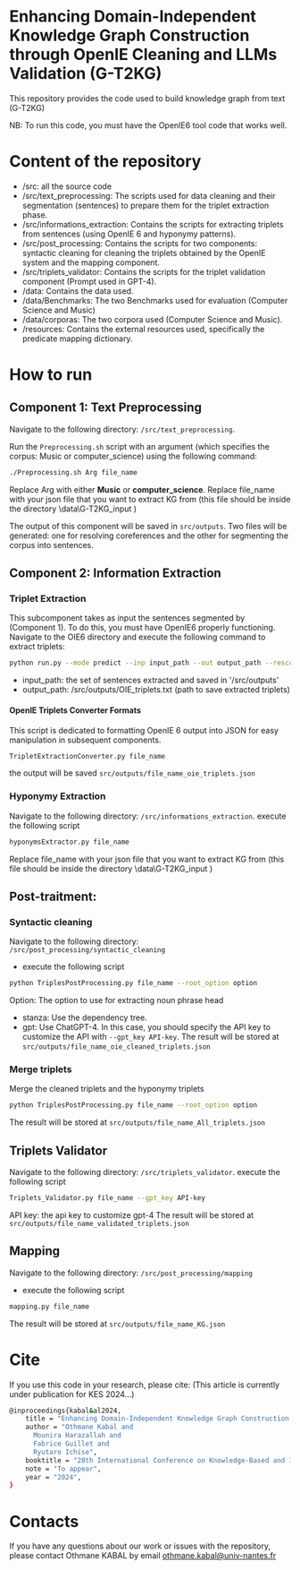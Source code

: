 # Enhancing Domain-Independent Knowledge Graph Construction through OpenIE Cleaning and LLMs Validation (G-T2KG)
This repository provides the code used to build knowledge graph 
from text (G-T2KG)

NB: To run this code, you must have the OpenIE6 tool code that works well.

# Content of the repository
* /src:  all the source code
* /src/text_preprocessing: The scripts used for data cleaning and their segmentation (sentences) to prepare them for the triplet extraction phase.
* /src/informations_extraction: Contains the scripts for extracting triplets from sentences (using OpenIE 6 and hyponymy patterns).
* /src/post_processing: Contains the scripts for two components: syntactic cleaning for cleaning the triplets obtained by the OpenIE system and the mapping component.
* /src/triplets_validator: Contains the scripts for the triplet validation component (Prompt used in GPT-4).
* /data: Contains the data used.
* /data/Benchmarks: The two Benchmarks used for evaluation (Computer Science and Music)
* /data/corporas: The two corpora used  (Computer Science and Music).
* /resources: Contains the external resources used, specifically the predicate mapping dictionary.
# How to run
## Component 1: Text Preprocessing

Navigate to the following directory: `/src/text_preprocessing`.

Run the `Preprocessing.sh` script with an argument (which specifies the corpus: Music or computer_science) using the following command:

```bash
./Preprocessing.sh Arg file_name
```
 
Replace Arg with either **Music** or **computer_science**.
Replace file_name with your json file that you want to extract KG from (this file should be inside the directory \data\G-T2KG_input )

The output of this component will be saved in `src/outputs`. 
Two files will be generated: one for resolving coreferences and the other for segmenting the corpus into sentences.
## Component 2: Information Extraction
### Triplet Extraction
This subcomponent takes as input the sentences segmented by (Component 1). To do this, you must have OpenIE6 properly functioning. Navigate to the OIE6 directory and execute the following command to extract triplets:

```bash
python run.py --mode predict --inp input_path --out output_path --rescoring --task oie --gpus 0 --oie_model models/oie_model/epoch=14_eval_acc=0.551_v0.ckpt --conj_model models/conj_model/epoch=28_eval_acc=0.854.ckpt --rescore_model models/rescore_model --num_extractions 5
```
* input_path: the set of sentences extracted and saved in  '/src/outputs'
* output_path: /src/outputs/OIE_triplets.txt (path to save extracted triplets)
#### OpenIE Triplets Converter Formats
This script is dedicated to formatting OpenIE 6 output into JSON for easy manipulation in subsequent components.
```bash
TripletExtractionConverter.py file_name
```
the output will be saved `src/outputs/file_name_oie_triplets.json`
### Hyponymy Extraction
Navigate to the following directory: `/src/informations_extraction`.
execute the following script
```bash
hyponymsExtractor.py file_name
```
Replace file_name with your json file that you want to extract KG from (this file should be inside the directory \data\G-T2KG_input )
## Post-traitment:

### Syntactic cleaning
Navigate to the following directory: `/src/post_processing/syntactic_cleaning`
* execute the following script
```bash
python TriplesPostProcessing.py file_name --root_option option
```
Option: The option to use for extracting noun phrase head
- stanza: Use the dependency tree.
- gpt: Use ChatGPT-4. In this case, you should specify the API key to customize the API with `--gpt_key API-key`.
The result will be stored at `src/outputs/file_name_oie_cleaned_triplets.json`
### Merge triplets 

Merge the cleaned triplets and the hyponymy triplets
```bash
python TriplesPostProcessing.py file_name --root_option option
```
The result will be stored at `src/outputs/file_name_All_triplets.json`

## Triplets Validator
Navigate to the following directory: `/src/triplets_validator`.
execute the following script 
```bash
Triplets_Validator.py file_name --gpt_key API-key
```
API key: the api key to customize gpt-4
The result will be stored at `src/outputs/file_name_validated_triplets.json`
## Mapping
Navigate to the following directory: `/src/post_processing/mapping`
* execute the following script
```bash
mapping.py file_name
```
The result will be stored at `src/outputs/file_name_KG.json`
# Cite
If you use this code in your research, please cite:
(This article is currently under publication for KES 2024...)
```bash
@inproceedings{kabal&al2024,
    title = "Enhancing Domain-Independent Knowledge Graph Construction through OpenIE Cleaning and LLMs Validation (G-T2KG)",
    author = "Othmane Kabal and
      Mounira Harazallah and
      Fabrice Guillet and
      Ryutaro Ichise",
    booktitle = "28th International Conference on Knowledge-Based and Intelligent Information \& Engineering Systems (KES 2024)",
    note = "To appear",
    year = "2024",
}
```
# Contacts
If you have any questions about our work or issues with the repository, please contact Othmane KABAL by email othmane.kabal@univ-nantes.fr
